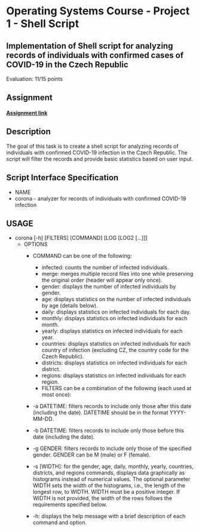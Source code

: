 # Operating Systems Course - Project 1 - Shell Script

## Implementation of Shell script for analyzing records of individuals with confirmed cases of COVID-19 in the Czech Republic
Evaluation: 11/15 points

## Assignment
#### [Assignment link](https://github.com/kezniklm/IOS_project1/blob/main/Assignment.pdf)
## Description
The goal of this task is to create a shell script for analyzing records of individuals with confirmed COVID-19 infection in the Czech Republic. The script will filter the records and provide basic statistics based on user input.

## Script Interface Specification
* NAME
* corona - analyzer for records of individuals with confirmed COVID-19 infection
## USAGE

* corona [-h] [FILTERS] [COMMAND] [LOG [LOG2 [...]]]
    * OPTIONS
        * COMMAND can be one of the following:
            * infected: counts the number of infected individuals.
            * merge: merges multiple record files into one while preserving the original order (header will appear only once).
            * gender: displays the number of infected individuals by gender.
            * age: displays statistics on the number of infected individuals by age (details below).
            * daily: displays statistics on infected individuals for each day.
            * monthly: displays statistics on infected individuals for each month.
            * yearly: displays statistics on infected individuals for each year.
            * countries: displays statistics on infected individuals for each country of infection (excluding CZ, the country code for the Czech Republic).
            * districts: displays statistics on infected individuals for each district.
            * regions: displays statistics on infected individuals for each region.
            * FILTERS can be a combination of the following (each used at most once):

        * -a DATETIME: filters records to include only those after this date (including the date). DATETIME should be in the format YYYY-MM-DD.
        * -b DATETIME: filters records to include only those before this date (including the date).
        * -g GENDER: filters records to include only those of the specified gender. GENDER can be M (male) or F (female).
        * -s [WIDTH]: for the gender, age, daily, monthly, yearly, countries, districts, and regions commands, displays data graphically as histograms instead of numerical values. The optional parameter WIDTH sets the width of the histograms, i.e., the length of the longest row, to WIDTH. WIDTH must be a positive integer. If WIDTH is not provided, the width of the rows follows the requirements specified below.
        * -h: displays the help message with a brief description of each command and option.
